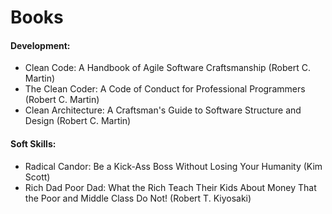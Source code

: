 # Books

#### Development: 
* Clean Code: A Handbook of Agile Software Craftsmanship (Robert C. Martin)
* The Clean Coder: A Code of Conduct for Professional Programmers (Robert C. Martin)
* Clean Architecture: A Craftsman's Guide to Software Structure and Design (Robert C. Martin)

#### Soft Skills:
* Radical Candor: Be a Kick-Ass Boss Without Losing Your Humanity (Kim Scott)
* Rich Dad Poor Dad: What the Rich Teach Their Kids About Money That the Poor and Middle Class Do Not! (Robert T. Kiyosaki)
